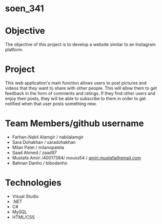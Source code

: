 # soen_341

# Objective
The objective of this project is to develop a website similar to an Instagram platform.

# Project
This web application's main function allows users to post pictures and videos that they want to share with other people. This will allow them to get feedback in the form of comments and ratings. If they find other users and enjoy their posts, they will be able to subscribe to them in order to get notified when that user posts something new.

# Team Members/github username
- Farhan-Nabil Alamgir / nabilalamgir
- Sara Dohakhan / saradohakhan
- Milan Patel / milanopatela
- Saad Ahmed / zaad97
- Mustafa Amiri /40017384/ mouss54 / amiri.mustafa@gmail.com
- Bahnan Danho / bibodanho

# Technologies
- Visual Studio
- .NET
- C#
- MySQL
- HTML/CSS
